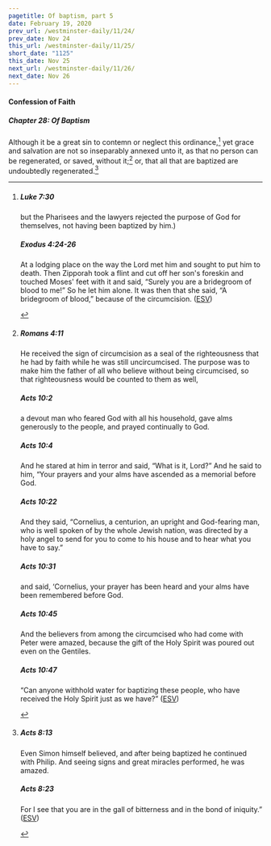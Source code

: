 ```yaml
---
pagetitle: Of baptism, part 5
date: February 19, 2020
prev_url: /westminster-daily/11/24/
prev_date: Nov 24
this_url: /westminster-daily/11/25/
short_date: "1125"
this_date: Nov 25
next_url: /westminster-daily/11/26/
next_date: Nov 26
---
```


#### Confession of Faith

##### Chapter 28: Of Baptism

Although it be a great sin to contemn or neglect this ordinance,[^fnref:wcf1] yet grace and salvation are not so inseparably annexed unto it, as that no person can be regenerated, or saved, without it;[^fnref:wcf2] or, that all that are baptized are undoubtedly regenerated.[^fnref:wcf3]

[^fnref:wcf1]: <div class="esv"><h5>Luke 7:30</h5> <div class="esv-text"><p id="p42007030.01-1">but the Pharisees and the lawyers rejected the purpose of God for themselves, not having been baptized by him.)</p> </div><h5>Exodus 4:24-26</h5> <div class="esv-text"><p id="p02004024.01-2">At a lodging place on the way the <span class="small-caps">Lord</span> met him and sought to put him to death. Then Zipporah took a flint and cut off her son's foreskin and touched Moses' feet with it and said, &#8220;Surely you are a bridegroom of blood to me!&#8221; So he let him alone. It was then that she said, &#8220;A bridegroom of blood,&#8221; because of the circumcision.  (<a href="http://www.esv.org" class="copyright">ESV</a>)</p> </div> </div>

[^fnref:wcf2]: <div class="esv"><h5>Romans 4:11</h5> <div class="esv-text"><p id="p45004011.01-1">He received the sign of circumcision as a seal of the righteousness that he had by faith while he was still uncircumcised. The purpose was to make him the father of all who believe without being circumcised, so that righteousness would be counted to them as well,</p> </div><h5>Acts 10:2</h5> <div class="esv-text"><p id="p44010002.01-2">a devout man who feared God with all his household, gave alms generously to the people, and prayed continually to God.</p> </div><h5>Acts 10:4</h5> <div class="esv-text"><p id="p44010004.01-3">And he stared at him in terror and said, &#8220;What is it, Lord?&#8221; And he said to him, &#8220;Your prayers and your alms have ascended as a memorial before God.</p> </div><h5>Acts 10:22</h5> <div class="esv-text"><p id="p44010022.01-4">And they said, &#8220;Cornelius, a centurion, an upright and God-fearing man, who is well spoken of by the whole Jewish nation, was directed by a holy angel to send for you to come to his house and to hear what you have to say.&#8221;</p> </div><h5>Acts 10:31</h5> <div class="esv-text"><p id="p44010031.01-5">and said, &#8216;Cornelius, your prayer has been heard and your alms have been remembered before God.</p> </div><h5>Acts 10:45</h5> <div class="esv-text"><p id="p44010045.01-6">And the believers from among the circumcised who had come with Peter were amazed, because the gift of the Holy Spirit was poured out even on the Gentiles.</p> </div><h5>Acts 10:47</h5> <div class="esv-text"><p id="p44010047.01-7">&#8220;Can anyone withhold water for baptizing these people, who have received the Holy Spirit just as we have?&#8221;  (<a href="http://www.esv.org" class="copyright">ESV</a>)</p> </div> </div>

[^fnref:wcf3]: <div class="esv"><h5>Acts 8:13</h5> <div class="esv-text"><p id="p44008013.01-1">Even Simon himself believed, and after being baptized he continued with Philip. And seeing signs and great miracles performed, he was amazed.</p> </div><h5>Acts 8:23</h5> <div class="esv-text"><p id="p44008023.01-2">For I see that you are in the gall of bitterness and in the bond of iniquity.&#8221;  (<a href="http://www.esv.org" class="copyright">ESV</a>)</p> </div> </div>

